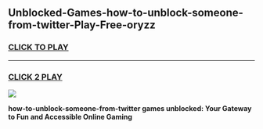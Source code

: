 
## Unblocked-Games-how-to-unblock-someone-from-twitter-Play-Free-oryzz
<h3>
<a href="https://premium76.site?title=how-to-unblock-someone-from-twitter&ref=18A1">CLICK TO PLAY</a></h3>
<hr>

<h3>
<a href="https://premium76.site?title=how-to-unblock-someone-from-twitter&ref=18A1">CLICK 2 PLAY</a>
  
</h3>

<a href="https://premium76.site?title=how-to-unblock-someone-from-twitter&ref=18A1"><img src="https://clearcache.store/games.png"></a>


**how-to-unblock-someone-from-twitter games unblocked: Your Gateway to Fun and Accessible Online Gaming**
